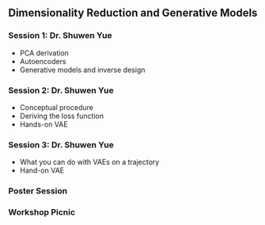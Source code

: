 ## Dimensionality Reduction and Generative Models

### Session 1: Dr. Shuwen Yue

- PCA derivation
- Autoencoders
- Generative models and inverse design

### Session 2: Dr. Shuwen Yue

- Conceptual procedure
- Deriving the loss function
- Hands-on VAE 

### Session 3: Dr. Shuwen Yue

- What you can do with VAEs on a trajectory
- Hand-on VAE

### Poster Session

### Workshop Picnic

